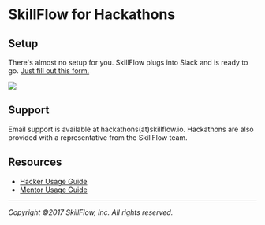 # SkillFlow for Hackathons

## Setup
There's almost no setup for you. SkillFlow plugs into Slack and is ready to go.
[Just fill out this form.](https://skillflow.typeform.com/to/Hj1hJ6)

![](https://media3.giphy.com/media/lrf5jEbnpVUek/giphy.gif)

## Support
Email support is available at hackathons(at)skillflow.io. Hackathons are also provided with a representative from the SkillFlow team.

## Resources
- [Hacker Usage Guide](hacker-setup.md)
- [Mentor Usage Guide](mentor-setup.md)



-------
*Copyright &copy;2017 SkillFlow, Inc. All rights reserved.*
